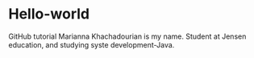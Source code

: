 # Hello-world
GitHub tutorial
Marianna Khachadourian is my name.
Student at Jensen education, and studying syste development-Java.
